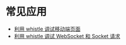 # 常见应用

* [利用 whistle 调试移动端页面](http://imweb.io/topic/5981a34bf8b6c96352a59401)
* [利用 whistle 调试 WebSocket 和 Socket 请求](http://imweb.io/topic/5a11b1b8ef79bc941c30d91a)
